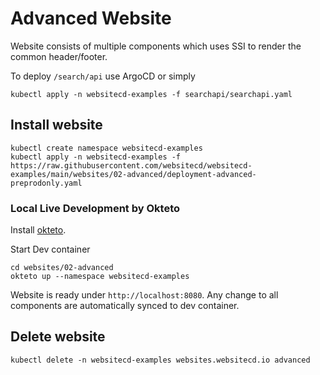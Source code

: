 # Advanced Website

Website consists of multiple components which uses SSI to render the common header/footer.

To deploy `/search/api` use ArgoCD or simply
```shell
kubectl apply -n websitecd-examples -f searchapi/searchapi.yaml
```

## Install website

```shell
kubectl create namespace websitecd-examples
kubectl apply -n websitecd-examples -f https://raw.githubusercontent.com/websitecd/websitecd-examples/main/websites/02-advanced/deployment-advanced-preprodonly.yaml
```

### Local Live Development by Okteto

Install [okteto](https://okteto.com/docs/getting-started/installation).

Start Dev container
```shell
cd websites/02-advanced
okteto up --namespace websitecd-examples
```

Website is ready under `http://localhost:8080`.
Any change to all components are automatically synced to dev container.

## Delete website

```shell
kubectl delete -n websitecd-examples websites.websitecd.io advanced
```
